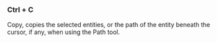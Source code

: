 ### Ctrl + C
Copy, copies the selected entities, or the path of the entity beneath the cursor, if any, when using the Path tool.
